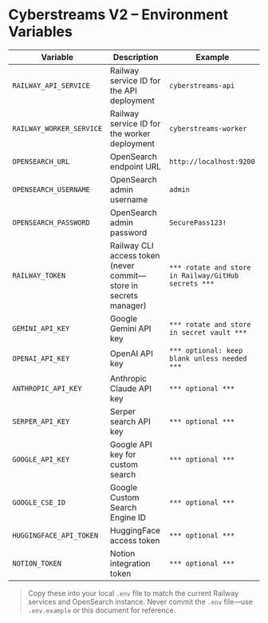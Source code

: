 # Cyberstreams V2 – Environment Variables

| Variable | Description | Example |
|----------|-------------|---------|
| `RAILWAY_API_SERVICE` | Railway service ID for the API deployment | `cyberstreams-api` |
| `RAILWAY_WORKER_SERVICE` | Railway service ID for the worker deployment | `cyberstreams-worker` |
| `OPENSEARCH_URL` | OpenSearch endpoint URL | `http://localhost:9200` |
| `OPENSEARCH_USERNAME` | OpenSearch admin username | `admin` |
| `OPENSEARCH_PASSWORD` | OpenSearch admin password | `SecurePass123!` |
| `RAILWAY_TOKEN` | Railway CLI access token (never commit—store in secrets manager) | `*** rotate and store in Railway/GitHub secrets ***` |
| `GEMINI_API_KEY` | Google Gemini API key | `*** rotate and store in secret vault ***` |
| `OPENAI_API_KEY` | OpenAI API key | `*** optional: keep blank unless needed ***` |
| `ANTHROPIC_API_KEY` | Anthropic Claude API key | `*** optional ***` |
| `SERPER_API_KEY` | Serper search API key | `*** optional ***` |
| `GOOGLE_API_KEY` | Google API key for custom search | `*** optional ***` |
| `GOOGLE_CSE_ID` | Google Custom Search Engine ID | `*** optional ***` |
| `HUGGINGFACE_API_TOKEN` | HuggingFace access token | `*** optional ***` |
| `NOTION_TOKEN` | Notion integration token | `*** optional ***` |

> Copy these into your local `.env` file to match the current Railway services and OpenSearch instance. Never commit the `.env` file—use `.env.example` or this document for reference.

